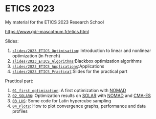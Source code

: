 # ETICS 2023
My material for the ETICS 2023 Research School

<https://www.gdr-mascotnum.fr/etics.html>

Slides:
1. [`slides/2023_ETICS_Optimisation`](./slides/2023_ETICS_Optimisation.pdf): Introduction to linear and nonlinear optimization (in French)
2. [`slides/2023_ETICS_Algorithms`](./slides/2023_ETICS_Algorithms.pdf):Blackbox optimization algorithms
3. [`slides/2023_ETICS_Applications`](./slides/2023_ETICS_Applications.pdf):Applications
4. [`slides/2023_ETICS_Practical`](./slides/2023_ETICS_Practical.pdf):Slides for the practical part

Practical part:
1. [`01_first_optimization`](./slides/practical/01_first_optimization): A first optimization with [NOMAD](https://www.gerad.ca/nomad)
2. [`02_SOLAR6`](./slides/practical/02_SOLAR6): Optimization results on [SOLAR](https://github.com/bbopt/solar/) with [NOMAD](https://www.gerad.ca/nomad) and [CMA-ES](https://cma-es.github.io)
3. [`03_LHS`](./slides/practical/03_LHS): Some code for Latin hypercube sampling
4. [`04_Plots`](./slides/practical/04_Plots): How to plot convergence graphs, performance and data profiles
